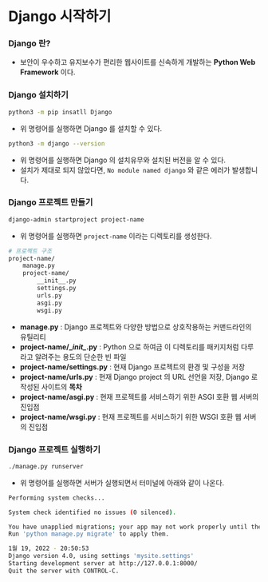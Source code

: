 

# Django 시작하기

### **Django 란?** 

- 보안이 우수하고 유지보수가 편리한 웹사이트를 신속하게 개발하는 **Python Web Framework** 이다.

### **Django 설치하기**

```bash
python3 -m pip insatll Django
```
- 위 명령어를 실행하면 Django 를 설치할 수 있다.

```bash
python3 -m django --version
```
- 위 명령어를 실행하면 Django 의 설치유무와 설치된 버전을 알 수 있다.
- 설치가 제대로 되지 않았다면, `No module named django` 와 같은 에러가 발생합니다.


### **Django 프로젝트 만들기**

```bash
django-admin startproject project-name
```
- 위 명령어를 실행하면 `project-name` 이라는 디렉토리를 생성한다.

```bash
# 프로젝트 구조
project-name/
    manage.py
    project-name/
        __init__.py
        settings.py
        urls.py
        asgi.py
        wsgi.py
```

- **manage.py** : Django 프로젝트와 다양한 방법으로 상호작용하는 커맨드라인의 유틸리티
- **project-name/\__init\__.py** : Python 으로 하여금 이 디렉토리를 패키지처럼 다루라고 알려주는 용도의 단순한 빈 파일
- **project-name/settings.py** : 현재 Django 프로젝트의 환경 및 구성을 저장
- **project-name/urls.py** : 현재 Django project 의 URL 선언을 저장, Django 로 작성된 사이트의 **목차**
- **project-name/asgi.py** : 현재 프로젝트를 서비스하기 위한 ASGI 호환 웹 서버의 진입점
- **project-name/wsgi.py** : 현재 프로젝트를 서비스하기 위한 WSGI 호환 웹 서버의 진입점

### **Django 프로젝트 실행하기**
```bash
./manage.py runserver
```
- 위 명령어를 실행하면 서버가 실행되면서 터미널에 아래와 같이 나온다.

```bash
Performing system checks...

System check identified no issues (0 silenced).

You have unapplied migrations; your app may not work properly until they are applied.
Run 'python manage.py migrate' to apply them.

1월 19, 2022 - 20:50:53
Django version 4.0, using settings 'mysite.settings'
Starting development server at http://127.0.0.1:8000/
Quit the server with CONTROL-C.
```